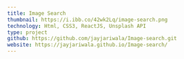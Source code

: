 ```yaml
---
title: Image Search
thumbnail: https://i.ibb.co/42wk2Lq/image-search.png
technology: Html, CSS3, ReactJS, Unsplash API
type: project
github: https://github.com/jayjariwala/Image-search.git
website: https://jayjariwala.github.io/Image-search/
---
```

